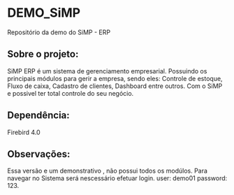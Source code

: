 # DEMO_SiMP
Repositório da demo do SiMP - ERP

## Sobre o projeto:
 SiMP ERP é um sistema de gerenciamento empresarial. Possuindo os principais módulos para gerir a empresa, sendo eles: Controle de estoque, Fluxo de caixa, Cadastro de clientes, Dashboard entre outros. Com o SiMP e possivel ter total controle do seu negócio.


## Dependência:
Firebird 4.0 

## Observações:
Essa versão e um demonstrativo , não possui todos os modúlos.
Para navegar no Sistema será nescessário efetuar login. 
user: demo01
password: 123.
